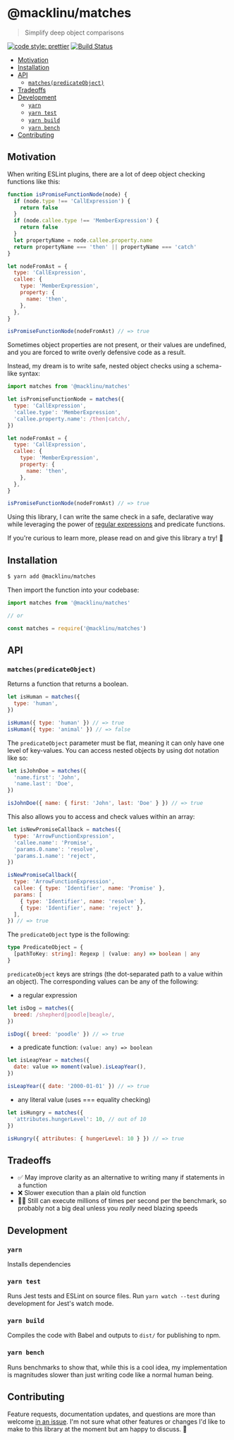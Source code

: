 # @macklinu/matches

> Simplify deep object comparisons

[![code style: prettier](https://img.shields.io/badge/code_style-prettier-ff69b4.svg)](https://github.com/prettier/prettier)
[![Build Status](https://travis-ci.org/macklinu/matches.svg?branch=master)](https://travis-ci.org/macklinu/matches)

<!-- START doctoc generated TOC please keep comment here to allow auto update -->
<!-- DON'T EDIT THIS SECTION, INSTEAD RE-RUN doctoc TO UPDATE -->

- [Motivation](#motivation)
- [Installation](#installation)
- [API](#api)
  - [`matches(predicateObject)`](#matchespredicateobject)
- [Tradeoffs](#tradeoffs)
- [Development](#development)
  - [`yarn`](#yarn)
  - [`yarn test`](#yarn-test)
  - [`yarn build`](#yarn-build)
  - [`yarn bench`](#yarn-bench)
- [Contributing](#contributing)

<!-- END doctoc generated TOC please keep comment here to allow auto update -->

## Motivation

When writing ESLint plugins, there are a lot of deep object checking functions
like this:

```js
function isPromiseFunctionNode(node) {
  if (node.type !== 'CallExpression') {
    return false
  }
  if (node.callee.type !== 'MemberExpression') {
    return false
  }
  let propertyName = node.callee.property.name
  return propertyName === 'then' || propertyName === 'catch'
}

let nodeFromAst = {
  type: 'CallExpression',
  callee: {
    type: 'MemberExpression',
    property: {
      name: 'then',
    },
  },
}

isPromiseFunctionNode(nodeFromAst) // => true
```

Sometimes object properties are not present, or their values are undefined, and
you are forced to write overly defensive code as a result.

Instead, my dream is to write safe, nested object checks using a schema-like
syntax:

```js
import matches from '@macklinu/matches'

let isPromiseFunctionNode = matches({
  type: 'CallExpression',
  'callee.type': 'MemberExpression',
  'callee.property.name': /then|catch/,
})

let nodeFromAst = {
  type: 'CallExpression',
  callee: {
    type: 'MemberExpression',
    property: {
      name: 'then',
    },
  },
}

isPromiseFunctionNode(nodeFromAst) // => true
```

Using this library, I can write the same check in a safe, declarative way while
leveraging the power of
[regular expressions](https://developer.mozilla.org/en-US/docs/Web/JavaScript/Guide/Regular_Expressions)
and predicate functions.

If you're curious to learn more, please read on and give this library a try! 🙂

## Installation

```sh
$ yarn add @macklinu/matches
```

Then import the function into your codebase:

```js
import matches from '@macklinu/matches'

// or

const matches = require('@macklinu/matches')
```

## API

### `matches(predicateObject)`

Returns a function that returns a boolean.

```js
let isHuman = matches({
  type: 'human',
})

isHuman({ type: 'human' }) // => true
isHuman({ type: 'animal' }) // => false
```

The `predicateObject` parameter must be flat, meaning it can only have one level
of key-values. You can access nested objects by using dot notation like so:

```js
let isJohnDoe = matches({
  'name.first': 'John',
  'name.last': 'Doe',
})

isJohnDoe({ name: { first: 'John', last: 'Doe' } }) // => true
```

This also allows you to access and check values within an array:

```js
let isNewPromiseCallback = matches({
  type: 'ArrowFunctionExpression',
  'callee.name': 'Promise',
  'params.0.name': 'resolve',
  'params.1.name': 'reject',
})

isNewPromiseCallback({
  type: 'ArrowFunctionExpression',
  callee: { type: 'Identifier', name: 'Promise' },
  params: [
    { type: 'Identifier', name: 'resolve' },
    { type: 'Identifier', name: 'reject' },
  ],
}) // => true
```

The `predicateObject` type is the following:

```ts
type PredicateObject = {
  [pathToKey: string]: Regexp | (value: any) => boolean | any
}
```

`predicateObject` keys are strings (the dot-separated path to a value within an
object). The corresponding values can be any of the following:

- a regular expression

```js
let isDog = matches({
  breed: /shepherd|poodle|beagle/,
})

isDog({ breed: 'poodle' }) // => true
```

- a predicate function: `(value: any) => boolean`

```js
let isLeapYear = matches({
  date: value => moment(value).isLeapYear(),
})

isLeapYear({ date: '2000-01-01' }) // => true
```

- any literal value (uses === equality checking)

```js
let isHungry = matches({
  'attributes.hungerLevel': 10, // out of 10
})

isHungry({ attributes: { hungerLevel: 10 } }) // => true
```

## Tradeoffs

- ✅ May improve clarity as an alternative to writing many if statements in a
  function
- ❌ Slower execution than a plain old function
- 🤷‍♂️ Still can execute millions of times per second per the benchmark, so
  probably not a big deal unless you _really_ need blazing speeds

## Development

### `yarn`

Installs dependencies

### `yarn test`

Runs Jest tests and ESLint on source files. Run `yarn watch --test` during
development for Jest's watch mode.

### `yarn build`

Compiles the code with Babel and outputs to `dist/` for publishing to npm.

### `yarn bench`

Runs benchmarks to show that, while this is a cool idea, my implementation is
magnitudes slower than just writing code like a normal human being.

## Contributing

Feature requests, documentation updates, and questions are more than welcome
[in an issue](https://github.com/macklinu/matches/issues/new). I'm not sure what
other features or changes I'd like to make to this library at the moment but am
happy to discuss. 🙂
